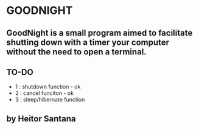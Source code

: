 # GOODNIGHT

## GoodNight is a small program aimed to facilitate shutting down with a timer your computer without the need to open a terminal. 

## TO-DO
- 1 : shutdown function - ok
- 2 : cancel funciton - ok
- 3 : sleep/hibernate function



## by Heitor Santana 
